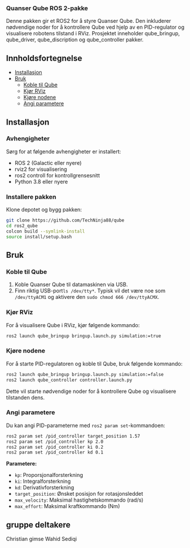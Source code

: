 ### Quanser Qube ROS 2-pakke

Denne pakken gir et ROS2 for å styre  Quanser Qube. Den inkluderer nødvendige noder for å kontrollere Qube ved hjelp av en PID-regulator og visualisere robotens tilstand i RViz.
Prosjektet inneholder qube_bringup, qube_driver, qube_discription og qube_controller pakker.

## Innholdsfortegnelse

- [Installasjon](#installasjon)
- [Bruk](#bruk)
  - [Koble til Qube](#koble-til-qube)
  - [Kjør RViz](#kjør-rviz)
  - [Kjøre nodene](#kjøre-nodene)
  - [Angi parametere](#angi-parametere)

## Installasjon

### Avhengigheter

Sørg for at følgende avhengigheter er installert:

- ROS 2 (Galactic eller nyere)
- rviz2 for visualisering
- ros2 controll for kontrollgrensesnitt
- Python 3.8 eller nyere
### Installere pakken

Klone depotet og bygg pakken:

```bash
git clone https://github.com/TechNinja88/qube
cd ros2_qube
colcon build --symlink-install
source install/setup.bash
```

## Bruk

### Koble til Qube

1. Koble Quanser Qube til datamaskinen via USB.
2. Finn riktig USB-port`ls /dev/tty*`. Typisk vil det være noe som `/dev/ttyACM1` og aktivere den `sudo chmod 666 /dev/ttyACMX`.

### Kjør RViz
For å visualisere Qube i RViz, kjør følgende kommando:

```bash
ros2 launch qube_bringup bringup.launch.py simulation:=true
```

### Kjøre nodene

For å starte PID-regulatoren og koble til Qube, bruk følgende kommando:



```bash
ros2 launch qube_bringup bringup.launch.py simulation:=false
ros2 launch qube_controller controller.launch.py
```

Dette vil starte nødvendige noder for å kontrollere Qube og visualisere tilstanden dens.

### Angi parametere

Du kan angi PID-parameterne med `ros2 param set`-kommandoen:

```bash
ros2 param set /pid_controller target_position 1.57
ros2 param set /pid_controller kp 2.0
ros2 param set /pid_controller ki 0.2
ros2 param set /pid_controller kd 0.1
```

**Parametere:**
- `kp`: Proporsjonalforsterkning
- `ki`: Integralforsterkning
- `kd`: Derivativforsterkning
- `target_position`: Ønsket posisjon for rotasjonsleddet
- `max_velocity`: Maksimal hastighetskommando (rad/s)
- `max_effort`: Maksimal kraftkommando (Nm)
## gruppe deltakere
Christian gimse 
Wahid Sediqi

